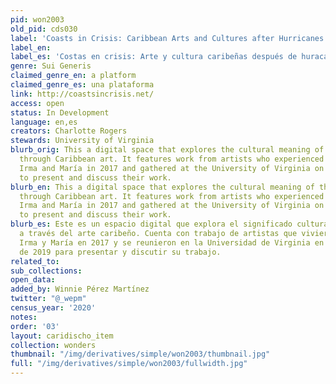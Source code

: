 ```yaml
---
pid: won2003
old_pid: cds030
label: 'Coasts in Crisis: Caribbean Arts and Cultures after Hurricanes'
label_en:
label_es: 'Costas en crisis: Arte y cultura caribeñas después de huracanes '
genre: Sui Generis
claimed_genre_en: a platform
claimed_genre_es: una plataforma
link: http://coastsincrisis.net/
access: open
status: In Development
language: en,es
creators: Charlotte Rogers
stewards: University of Virginia
blurb_orig: This a digital space that explores the cultural meaning of the hurricane
  through Caribbean art. It features work from artists who experienced Hurricanes
  Irma and María in 2017 and gathered at the University of Virginia on September 2019
  to present and discuss their work.
blurb_en: This a digital space that explores the cultural meaning of the hurricane
  through Caribbean art. It features work from artists who experienced Hurricanes
  Irma and María in 2017 and gathered at the University of Virginia on September 2019
  to present and discuss their work.
blurb_es: Este es un espacio digital que explora el significado cultural del huracán
  a través del arte caribeño. Cuenta con trabajo de artistas que vivieron los huracanes
  Irma y María en 2017 y se reunieron en la Universidad de Virginia en septiembre
  de 2019 para presentar y discutir su trabajo.
related_to:
sub_collections:
open_data:
added_by: Winnie Pérez Martínez
twitter: "@_wepm"
census_year: '2020'
notes:
order: '03'
layout: caridischo_item
collection: wonders
thumbnail: "/img/derivatives/simple/won2003/thumbnail.jpg"
full: "/img/derivatives/simple/won2003/fullwidth.jpg"
---
```

